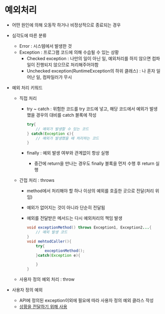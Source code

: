 # 예외처리

- 어떤 원인에 의해 오동작 하거나 비정상적으로 종료되는 경우

- 심각도에 따른 분류

  - Error : 시스템에서 발생한 것
  - Exception : 프로그램 코드에 의해 수습될 수 있는 상황
    - Checked exception : 나만의 일이 아닌 일, 예외처리를 하지 않으면 컴파일이 진행되지 않으므로 처리해주어야함
    - Unchecked exception(RuntimeException의 하위 클래스) : 나 혼자 일어난 일, 컴파일러가 무시

- 예외 처리 키워드

  - 직접 처리 

    - try ~ catch : 위험한 코드를 try 코드에 넣고, 해당 코드에서 예외가 발생했을 경우의 대비를 catch 블록에 작성

      ```java
      try{
          // 예외가 발생할 수 있는 코드
      } catch(Exception c){
          // 예외가 발생했을 때 처리하는 코드
      }
      ```

    - finally : 예외 발생 여부와 관계없이 항상 실행

      - 중간에 return을 만나는 경우도 finally 블록을 먼저 수행 후 return 실행

  - 간접 처리 : throws

    - method에서 처리해야 할 하나 이상의 예외를 호출한 곳으로 전달(처리 위임)

    - 예외가 없어지는 것이 아니라 단순히 전달됨

    - 예외를 전달받은 메서드는 다시 예외처리의 책임 발생

      ```java
      void exceptionMethod() throws Exception1, Exception2...{
          // 예외 발생 코드
      }
      void mehtodCaller(){
          try{
              exceptionMethod();
          }catch(Exception e){
              
          }
      }
      ```

  - 사용자 정의 예외 처리 : throw

- 사용자 정의 예외

  - API에 정의된 exception이외에 필요에 따라 사용자 정의 예외 클라스 작성
  - <u>상황을 전달하기 위해 사용</u>

  
